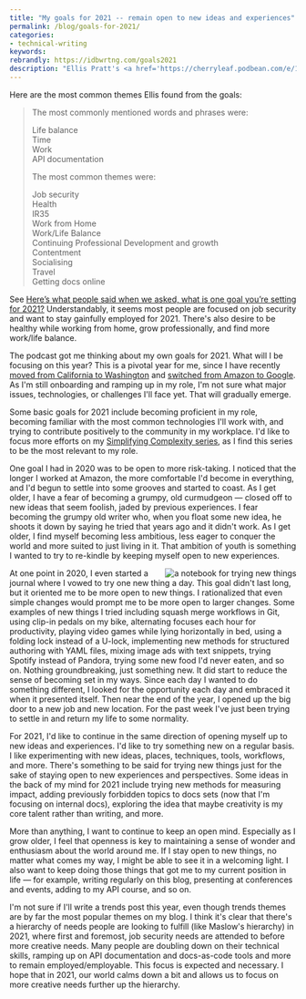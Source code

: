 ```yaml
---
title: "My goals for 2021 -- remain open to new ideas and experiences"
permalink: /blog/goals-for-2021/
categories:
- technical-writing
keywords:
rebrandly: https://idbwrtng.com/goals2021
description: "Ellis Pratt's <a href='https://cherryleaf.podbean.com/e/100-what-you-told-us-the-one-goal-you-re-setting-for-2021/'>latest episode of Cherryleaf</a> lists goals that technical writers have for 2021. Rather than just listing each response, Ellis reads these responses while walking in some historic setting and peppers in historical asides to break up the responses."
---
```


 Here are the most common themes Ellis found from the goals:

> The most commonly mentioned words and phrases were:
>
> Life balance<br/>
> Time<br/>
> Work<br/>
> API documentation<br/>
>
> The most common themes were:
>
> Job security<br/>
> Health<br/>
> IR35<br/>
> Work from Home<br/>
> Work/Life Balance<br/>
> Continuing Professional Development and growth<br/>
> Contentment<br/>
> Socialising<br/>
> Travel<br/>
> Getting docs online<br/>

See [Here’s what people said when we asked, what is one goal you’re setting for 2021?](https://www.cherryleaf.com/2020/12/heres-what-people-said-when-we-asked-what-is-one-goal-youre-setting-for-2021/) Understandably, it seems most people are focused on job security and want to stay gainfully employed for 2021. There's also desire to be healthy while working from home, grow professionally, and find more work/life balance.

The podcast got me thinking about my own goals for 2021. What will I be focusing on this year? This is a pivotal year for me, since I have recently [moved from California to Washington](/blog/moving-to-seattle-exploring-places-with-vr/) and [switched from Amazon to Google](/blog/job-transition-from-amazon-to-google/). As I'm still onboarding and ramping up in my role, I'm not sure what major issues, technologies, or challenges I'll face yet. That will gradually emerge.

Some basic goals for 2021 include becoming proficient in my role, becoming familiar with the most common technologies I'll work with, and trying to contribute positively to the community in my workplace. I'd like to focus more efforts on my [Simplifying Complexity series](/simplifying-complexity/index.html), as I find this series to be the most relevant to my role.

One goal I had in 2020 was to be open to more risk-taking. I noticed that the longer I worked at Amazon, the more comfortable I'd become in everything, and I'd begun to settle into some grooves and started to coast. As I get older, I have a fear of becoming a grumpy, old curmudgeon &mdash; closed off to new ideas that seem foolish, jaded by previous experiences. I fear becoming the grumpy old writer who, when you float some new idea, he shoots it down by saying he tried that years ago and it didn't work. As I get older, I find myself becoming less ambitious, less eager to conquer the world and more suited to just living in it. That ambition of youth is something I wanted to try to re-kindle by keeping myself open to new experiences.

<div style="float:right; padding-left: 10px"><img src="https://s3.us-west-1.wasabisys.com/idbwmedia.com/images/trynewthingsnotebook.jpg" alt="a notebook for trying new things" /></div> At one point in 2020, I even started a journal where I vowed to try one new thing a day. This goal didn't last long, but it oriented me to be more open to new things. I rationalized that even simple changes would prompt me to be more open to larger changes. Some examples of new things I tried including squash merge workflows in Git, using clip-in pedals on my bike, alternating focuses each hour for productivity, playing video games while lying horizontally in bed, using a folding lock instead of a U-lock, implementing new methods for structured authoring with YAML files, mixing image ads with text snippets, trying Spotify instead of Pandora, trying some new food I'd never eaten, and so on. Nothing groundbreaking, just something new. It did start to reduce the sense of becoming set in my ways. Since each day I wanted to do something different, I looked for the opportunity each day and embraced it when it presented itself. Then near the end of the year, I opened up the big door to a new job and new location. For the past week I've just been trying to settle in and return my life to some normality.

For 2021, I'd like to continue in the same direction of opening myself up to new ideas and experiences. I'd like to try something new on a regular basis. I like experimenting with new ideas, places, techniques, tools, workflows, and more. There's something to be said for trying new things just for the sake of staying open to new experiences and perspectives. Some ideas in the back of my mind for 2021 include trying new methods for measuring impact, adding previously forbidden topics to docs sets (now that I'm focusing on internal docs), exploring the idea that maybe creativity is my core talent rather than writing, and more.

More than anything, I want to continue to keep an open mind. Especially as I grow older, I feel that openness is key to maintaining a sense of wonder and enthusiasm about the world around me. If I stay open to new things, no matter what comes my way, I might be able to see it in a welcoming light. I also want to keep doing those things that got me to my current position in life &mdash; for example, writing regularly on this blog, presenting at conferences and events, adding to my API course, and so on.

I'm not sure if I'll write a trends post this year, even though trends themes are by far the most popular themes on my blog. I think it's clear that there's a hierarchy of needs people are looking to fulfill (like Maslow's hierarchy) in 2021, where first and foremost, job security needs are attended to before more creative needs. Many people are doubling down on their technical skills, ramping up on API documentation and docs-as-code tools and more to remain employed/employable. This focus is expected and necessary. I hope that in 2021, our world calms down a bit and allows us to focus on more creative needs further up the hierarchy.
